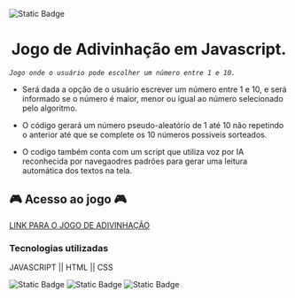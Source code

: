 ![Static Badge](https://img.shields.io/badge/status-completado-green)

<h1 align="center"> Jogo de Adivinhação em Javascript. </h1>

*<p>`Jogo onde o usuário pode escolher um número entre 1 e 10.`</p>*

- <p>Será dada a opção de o usuário escrever um número entre 1 e 10, e será informado se o número é maior, menor ou igual ao número selecionado pelo algoritmo.</p>
- <p>O código gerará um número pseudo-aleatório de 1 até 10 não repetindo o anterior até que se complete os 10 números possiveis sorteados.</p>
- <p>O codigo também conta com um script que utiliza voz por IA reconhecida por navegaodres padrões para gerar uma leitura automática dos textos na tela.</p>

<h2> 🎮 Acesso ao jogo 🎮</h2>

[LINK PARA O JOGO DE ADIVINHAÇÃO](https://jogoadvinhacaojs.vercel.app/)

<h3>Tecnologias utilizadas</h3>
</>JAVASCRIPT || HTML || CSS</p>

![Static Badge](https://img.shields.io/badge/javascript-yellow)
![Static Badge](https://img.shields.io/badge/css-blue)
![Static Badge](https://img.shields.io/badge/html-orange)
